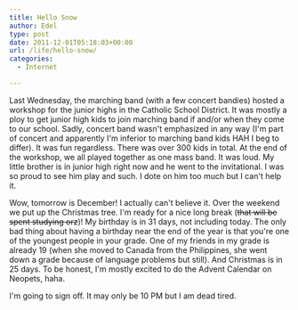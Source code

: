 ```yaml
---
title: Hello Snow
author: Edel
type: post
date: 2011-12-01T05:18:03+00:00
url: /life/hello-snow/
categories:
  - Internet

---
```

Last Wednesday, the marching band (with a few concert bandies) hosted a workshop for the junior highs in the Catholic School District. It was mostly a ploy to get junior high kids to join marching band if and/or when they come to our school. Sadly, concert band wasn't emphasized in any way (I'm part of concert and apparently I'm inferior to marching band kids HAH I beg to differ). It was fun regardless. There was over 300 kids in total. At the end of the workshop, we all played together as one mass band. It was loud. My little brother is in junior high right now and he went to the invitational. I was so proud to see him play and such. I dote on him too much but I can't help it.

Wow, tomorrow is December! I actually can't believe it. Over the weekend we put up the Christmas tree. I'm ready for a nice long break (<strike>that will be spent studying orz</strike>)! My birthday is in 31 days, not including today. The only bad thing about having a birthday near the end of the year is that you're one of the youngest people in your grade. One of my friends in my grade is already 19 (when she moved to Canada from the Philippines, she went down a grade because of language problems but still). And Christmas is in 25 days. To be honest, I'm mostly excited to do the Advent Calendar on Neopets, haha.

I'm going to sign off. It may only be 10 PM but I am dead tired.


